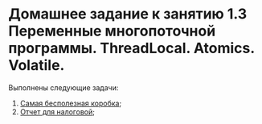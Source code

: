 # Домашнее задание к занятию 1.3 Переменные многопоточной программы. ThreadLocal. Atomics. Volatile.

Выполнены следующие задачи:

1. [Самая бесполезная коробка](./src/main/java/Task1/Main.java);	
2. [Отчет для налоговой](./src/main/java/Task2/Main.java);